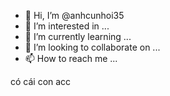 - 👋 Hi, I’m @anhcunhoi35
- 👀 I’m interested in ...
- 🌱 I’m currently learning ...
- 💞️ I’m looking to collaborate on ...
- 📫 How to reach me ...

<!---
anhcunhoi35/anhcunhoi35 is a ✨ special ✨ repository because its `README.md` (this file) appears on your GitHub profile.
You can click the Preview link to take a look at your changes.
--->có cái con acc
